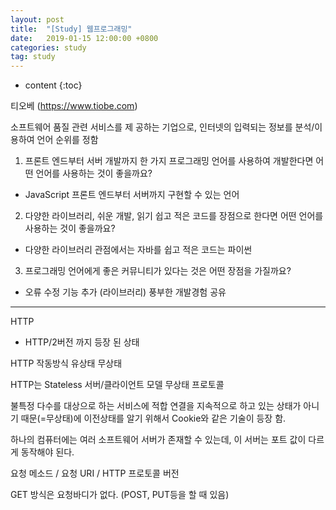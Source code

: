 ```yaml
---
layout: post
title:  "[Study] 웹프로그래밍"
date:   2019-01-15 12:00:00 +0800
categories: study
tag: study
---
```


* content
{:toc}


티오베 (https://www.tiobe.com)

소프트웨어 품질 관련 서비스를 제 공하는 기업으로, 인터넷의 입력되는 정보를 분석/이용하여 언어 순위를 정함

1. 프론트 엔드부터 서버 개발까지 한 가지 프로그래밍 언어를 사용하여 개발한다면 어떤 언어를 사용하는 것이 좋을까요?

* JavaScript
  프론트 엔드부터 서버까지 구현할 수 있는 언어

2. 다양한 라이브러리, 쉬운 개발, 읽기 쉽고 적은 코드를 장점으로 한다면 어떤 언어를 사용하는 것이 좋을까요?

* 다양한 라이브러리 관점에서는 자바를 쉽고 적은 코드는 파이썬


3. 프로그래밍 언어에게 좋은 커뮤니티가 있다는 것은 어떤 장점을 가질까요?

* 오류 수정
  기능 추가 (라이브러리)
  풍부한 개발경험 공유



-----

HTTP
- HTTP/2버전 까지 등장 된 상태

HTTP 작동방식
유상태
무상태

HTTP는 Stateless
서버/클라이언트 모델
무상태 프로토콜

불특정 다수를 대상으로 하는 서비스에 적합
연결을 지속적으로 하고 있는 상태가 아니기 때문(=무상태)에 이전상태를 알기 위해서 Cookie와 같은 기술이 등장 함.


하나의 컴퓨터에는 여러 소프트웨어 서버가 존재할 수 있는데, 이 서버는 포트 값이 다르게 동작해야 된다.

요청 메소드 / 요청 URI / HTTP 프로토콜 버전

GET 방식은 요청바디가 없다.
(POST, PUT등을 할 때 있음)


